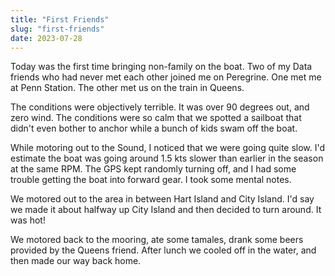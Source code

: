 ```yaml
---
title: "First Friends"
slug: "first-friends"
date: 2023-07-28
---
```


Today was the first time bringing non-family on the boat. Two of my Data friends who had never met each other joined me on Peregrine. One met me at Penn Station. The other met us on the train in Queens.

The conditions were objectively terrible. It was over 90 degrees out, and zero wind. The conditions were so calm that we spotted a sailboat that didn't even bother to anchor while a bunch of kids swam off the boat. 

While motoring out to the Sound, I noticed that we were going quite slow. I'd estimate the boat was going around 1.5 kts slower than earlier in the season at the same RPM. The GPS kept randomly turning off, and I had some trouble getting the boat into forward gear. I took some mental notes.


We motored out to the area in between Hart Island and City Island. I'd say we made it about halfway up City Island and then decided to turn around. It was hot! 

We motored back to the mooring, ate some tamales, drank some beers provided by the Queens friend. After lunch we cooled off in the water, and then made our way back home.

